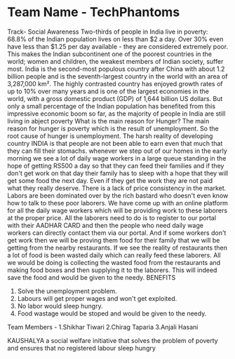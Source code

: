 # Team Name - TechPhantoms

Track-  Social Awareness
Two-thirds of people in India live in poverty: 68.8% of the Indian population lives on less than $2 a day. Over 30% even have less than $1.25 per day available - they are considered extremely poor. This makes the Indian subcontinent one of the poorest countries in the world; women and children, the weakest members of Indian society, suffer most.
India is the second-most populous country after China with about 1.2 billion people and is the seventh-largest country in the world with an area of 3,287,000 km². The highly contrasted country has enjoyed growth rates of up to 10% over many years and is one of the largest economies in the world, with a gross domestic product (GDP) of 1,644 billion US dollars. But only a small percentage of the Indian population has benefited from this impressive economic boom so far, as the majority of people in India are still living in abject poverty
What is the main reason for Hunger?
The main reason for hunger is poverty which is the result of unemployment. So the root cause of hunger is unemployment. The harsh reality of developing country INDIA is that people are not been able to earn even that much that they can fill their stomachs.
whenever we step out of our homes in the early morning we see a lot of daily wage workers in a large queue standing in the hope of getting RS500 a day so that they can feed their families and if they don't get work on that day their family has to sleep with a hope that they will get some food the next day.
Even if they get the work they are not paid what they really deserve. There is a lack of price consistency in the market. Labors are been dominated over by the rich bastard who doesn't even know how to talk to these poor laborers.
We have come up with an online platform for all the daily wage workers which will be providing work to these laborers at the proper price. All the laborers need to do is to register to our portal with their AADHAR CARD and then the people who need daily wage workers can directly contact them via our portal. And if some workers don't get work then we will be proving them food for their family that we will be getting from the nearby restaurants.
If we see the reality of restaurants then a lot of food is been wasted daily which can really feed these laborers. All we would be doing is collecting the wasted food from the restaurants and making food boxes and then supplying it to the laborers. This will indeed save the food and would be given to the needy.
BENEFITS
1. Solve the unemployment problem.
2. Labours will get proper wages and won't get exploited.
3. No labor would sleep hungry.
4.  Food wastage would be stoped and would be given to the needy.

Team Members -
              1.Shikhar Tiwari
              2.Chirag Taparia
              3.Anjali Hasani

KAUSHALYA  a social welfare initiative that solves the problem of poverty and ensures that no registered labour sleep hungry
